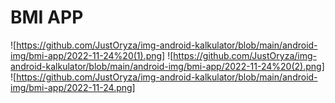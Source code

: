 # BMI APP

![https://github.com/JustOryza/img-android-kalkulator/blob/main/android-img/bmi-app/2022-11-24%20(1).png]
![https://github.com/JustOryza/img-android-kalkulator/blob/main/android-img/bmi-app/2022-11-24%20(2).png]
![https://github.com/JustOryza/img-android-kalkulator/blob/main/android-img/bmi-app/2022-11-24.png]
